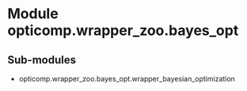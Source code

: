 Module opticomp.wrapper_zoo.bayes_opt
=====================================

Sub-modules
-----------
* opticomp.wrapper_zoo.bayes_opt.wrapper_bayesian_optimization